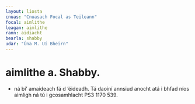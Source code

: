 ```yaml
---
layout: liosta
cnuas: "Cnuasach Focal as Teileann"
focal: aimlithe
leagan: aimlithe
rann: aidiacht
bearla: shabby
udar: "Úna M. Uí Bheirn"
---
```


# aimlithe a. Shabby.

* ná bi’ amaideach fá d ’éideadh.  Tá daoiní annsiud
anocht atá i bhfad níos aimligh ná tú i gcosamhlacht PS3 1170 539.
